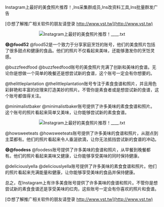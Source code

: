 Instagram上最好的美食照片推荐！,Ins采集群成员,Ins改资料工具,Ins批量群发广告

[😍想了解推广相关软件的朋友请登录 http://www.vst.tw](http://www.vst.tw)

 <center><img src="https://vst.tw/MP4/tuiguang/png/7.png" alt="Instagram上最好的美食照片推荐！____.txt"></center>

**😄@food52**
@food52是一个致力于分享家庭烹饪的账号，他们的美食照片包括了很多甜点和健康的食品。他们的照片不仅看起来美味，还能够激发你的烹饪灵感。

@buzzfeedfood
@buzzfeedfood账号的美食照片充满了创新和美味的食谱。无论你是想做一个简单的晚餐还是想尝试新的食谱，这个账号一定会有你想要的。

@thelittleplantation
@thelittleplantation账号专注于素食食谱和照片，并且用色彩鲜艳和丰富的纹理来打造美妙的照片。不管你是素食者或是想尝试新的食谱，这个账号都值得关注。

@minimalistbaker
@minimalistbaker账号提供了许多美味的素食食谱和照片。这个账号的照片看起来简单又美味，让你能够尝试新的素食食谱。

 <center><img src="https://vst.tw/MP4/tuiguang/png/7.png" alt="Instagram上最好的美食照片推荐！____.txt"></center>

@howsweeteats
@howsweeteats账号提供了许多美味的食谱和照片，从甜点到主菜都有。他们的照片看起来令人垂涎欲滴，让你无法抵挡尝试新的食谱的冲动。

**😄@foodess**
@foodess账号提供了许多美味的食谱和照片，从早餐到晚餐都有。他们的照片看起来美味又健康，让你能够享受美味的同时保持健康。

@deliciouslyella
@deliciouslyella账号提供了许多美味的素食食谱和照片。他们的照片看起来充满能量和健康，让你能够享受美味的食品并保持健康。

总之，在Instagram上有许多美食账号提供了许多美味的食谱和照片。不管你是想尝试新的素食食谱还是享受美味的红肉，这些账号一定会有你喜欢的照片和食谱。

[😍想了解推广相关软件的朋友请登录 http://www.vst.tw](http://www.vst.tw)



